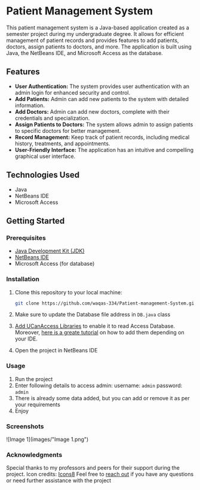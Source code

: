 # Patient Management System

This patient management system is a Java-based application created as a semester project during my undergraduate degree. It allows for efficient management of patient records and provides features to add patients, doctors, assign patients to doctors, and more. The application is built using Java, the NetBeans IDE, and Microsoft Access as the database.

## Features

- **User Authentication:** The system provides user authentication with an admin login for enhanced security and control.
- **Add Patients:** Admin can add new patients to the system with detailed information.
- **Add Doctors:** Admin can add new doctors, complete with their credentials and specialization.
- **Assign Patients to Doctors:** The system allows admin to assign patients to specific doctors for better management.
- **Record Management:** Keep track of patient records, including medical history, treatments, and appointments.
- **User-Friendly Interface:** The application has an intuitive and compelling graphical user interface.

## Technologies Used

- Java
- NetBeans IDE
- Microsoft Access

## Getting Started

### Prerequisites

- [Java Development Kit (JDK)](https://www.oracle.com/java/technologies/javase-downloads.html)
- [NetBeans IDE](https://netbeans.apache.org/download/index.html)
- Microsoft Access (for database)

### Installation

1. Clone this repository to your local machine:

   ```bash
   git clone https://github.com/waqas-334/Patient-management-System.git
2. Make sure to update the Database file address in `DB.java` class
3. [Add UCanAccess Libraries](https://ucanaccess.sourceforge.net/site.html) to enable it to read Access Database.
Moreover, [here is a greate tutorial](https://stackoverflow.com/questions/21955256/manipulating-an-access-database-from-java-without-odbc/21955257#21955257) on how to add them depending on your IDE.
4. Open the project in NetBeans IDE

### Usage
1. Run the project
2. Enter following details to access admin:
    username: `admin`
    password: `admin`
3. There is already some data added, but you can add or remove it as per your requirements
4. Enjoy

### Screenshots
![Image 1](images/"Image 1.png")


### Acknowledgments
Special thanks to my professors and peers for their support during the project.
Icon credits: [Icons8](https://icons8.com)
Feel free to [reach out](mailto:waqasyounis334@gmail.com) if you have any questions or need further assistance with the project
